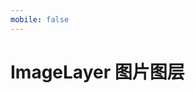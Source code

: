 ```yaml
---
mobile: false
---
```


# ImageLayer 图片图层

<code src="./demo/imageLayer/index" compact="true"></code>
